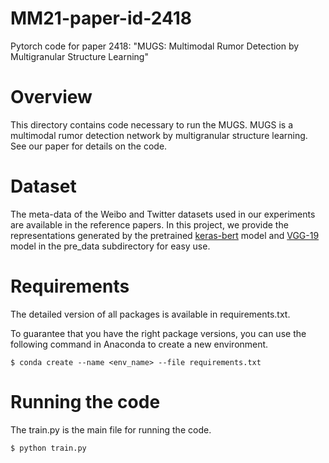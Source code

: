# MM21-paper-id-2418
Pytorch code for paper 2418: "MUGS: Multimodal Rumor Detection by Multigranular Structure Learning"

# Overview
This directory contains code necessary to run the MUGS. MUGS is a multimodal rumor detection network by multigranular structure learning. See our paper for details on the code.

# Dataset
The meta-data of the Weibo and Twitter datasets used in our experiments are available in the reference papers. In this project, we provide the representations generated by the pretrained [keras-bert](https://github.com/CyberZHG/keras-bert) model and [VGG-19](https://chsasank.github.io/vision/models.html) model in the pre_data subdirectory for easy use.

# Requirements
The detailed version of all packages is available in requirements.txt.

To guarantee that you have the right package versions, you can use the following command in Anaconda to create a new environment.
```
$ conda create --name <env_name> --file requirements.txt
```

# Running the code
The train.py is the main file for running the code.
```
$ python train.py
```
